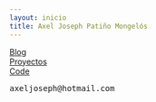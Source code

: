 ```yaml
---
layout: inicio
title: Axel Joseph Patiño Mongelós
---
```

[Blog](blog) \
[Proyectos](proyectos) \
[Code](https://github.com/AxelJosephPM)

<span style="font-family: monospace; 0.9em;">
 axeljoseph@hotmail.com
</span>